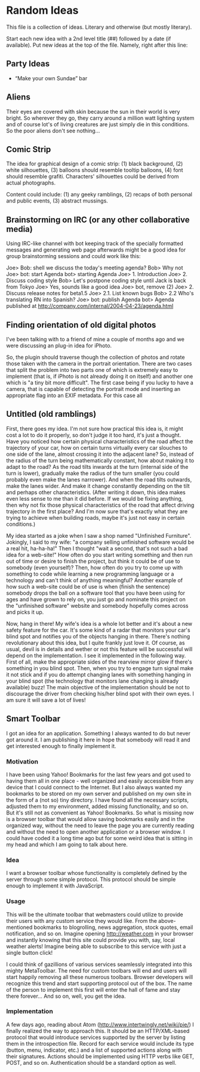 # Random Ideas
This file is a collection of ideas. Literary and otherwise (but mostly literary).

Start each new idea with a 2nd level title (##) followed by a date (if available). Put new ideas at the top of the file. Namely, right after this line:


## Party Ideas

- “Make your own Sundae” bar


## Aliens

Their eyes are covered with skin because the sun in their world is very bright. So wherever they go, they carry around a million watt lighting system and of course lot's of living creatures are just simply die in this conditions. So the poor aliens don't see nothing...	


## Comic Strip

The idea for graphical design of a comic strip: (1) black background, (2) white silhouettes, (3) balloons should resemble tooltip balloons, (4) font should resemble grafiti. Characters' silhouettes could be derived from actual photographs.

Content could include: (1) any geeky ramblings, (2) recaps of both personal and public events, (3) abstract mussings.


## Brainstorming on IRC (or any other collaborative media)

Using IRC-like channel with bot keeping track of the specially formatted messages and generating web page afterwards might be a good idea for group brainstorming sessions and could work like this:

Joe> Bob: shell we discuss the today's meeting agenda?
Bob> Why not
Joe> bot: start Agenda
bot> starting Agenda
Joe> 1. Introduction
Joe> 2. Discuss coding style
Bob> Let's postpone coding style until Jack is back from Tokyo
Joe> Yes, sounds like a good idea
Joe> bot, remove (2)
Joe> 2. Discuss release notes for beta1.5
Joe> 2.1. List known bugs
Bob> 2.2 Who's translating RN into Spanish?
Joe> bot: publish Agenda
bot> Agenda published at http://company.com/internal/2004-04-23/agenda.html


## Finding orientation of old digital photos

I've been talking with to a friend of mine a couple of months ago and we were discussing an plug-in idea for iPhoto.

So, the plugin should traverse though the collection of photos and rotate those taken with the camera in the portrait orientation. There are two cases that split the problem into two parts one of which is extremely easy to implement (that is, if iPhoto is not already doing it on itself) and another one which is "a tiny bit more difficult". The first case being if you lucky to have a camera, that is capable of detecting the portrait mode and inserting an appropriate flag into an EXIF metadata. For this case all


## Untitled (old ramblings)

First, there goes my idea. I'm not sure how practical this idea is, it might cost a lot to do it properly, so don't judge it too hard, it's just a thought. Have you noticed how certain physical characteristics of the road affect the trajectory of your car, how on certain turns virtually every car slouches to one side of the lane, almost crossing it into the adjacent lane? So, instead of the radius of the turn being mathematically constant, how about making it to adapt to the road? As the road tilts inwards at the turn (internal side of the turn is lower), gradually make the radius of the turn smaller (you could probably even make the lanes narrower). And when the road tilts outwards, make the lanes wider. And make it change constantly depending on the tilt and perhaps other characteristics. (After writing it down, this idea makes even less sense to me than it did before. If we would be fixing anything, then why not fix those physical characteristics of the road that affect driving trajectory in the first place? And I'm now sure that's exactly what they are trying to achieve when building roads, maybe it's just not easy in certain conditions.)

My idea started as a joke when I saw a shop named "Unfinished Furniture". Jokingly, I said to my wife: "a company selling unfinished software would be a real hit, ha-ha-ha!" Then I thought "wait a second, that's not such a bad idea for a web-site!" How often do you start writing something and then run out of time or desire to finish the project, but think it could be of use to somebody (even yourself)? Then, how often do you try to come up with something to code while learning a new programming language or a technology and can't think of anything meaningful? Another example of how such a web-site could be of use is when (finish the sentence) somebody drops the ball on a software tool that you have been using for ages and have grown to rely on, you just go and nominate this project on the "unfinished software" website and somebody hopefully comes across and picks it up.

Now, hang in there! My wife's idea is a whole lot better and it's about a new safety feature for the car. It's some kind of a radar that monitors your car's blind spot and notifies you of the objects hanging in there. There's nothing revolutionary about this idea, but I quite frankly just love it. Of course, as usual, devil is in details and wether or not this feature will be successful will depend on the implementation. I see it implemented in the following way. First of all, make the appropriate sides of the rearview mirror glow if there's something in you blind spot. Then, when you try to engage turn signal make it not stick and if you do attempt changing lanes with something hanging in your blind spot (the technology that monitors lane changing is already available) buzz! The main objective of the implementation should be not to discourage the driver from checking his/her blind spot with their own eyes. I am sure it will save a lot of lives!


## Smart Toolbar

I got an idea for an application. Something I always wanted to do but never got around it. I am publishing it here in hope that somebody will read it and get interested enough to finally implement it.

### Motivation
I have been using Yahoo! Bookmarks for the last few years and got used to having them all in one place - well organized and easily accessible from any device that I could connect to the Internet. But I also always wanted my bookmarks to be stored on my own server and published on my own site in the form of a (not so) tiny directory. I have found all the necessary scripts, adjusted them to my environment, added missing functionality, and so on. But it's still not as convenient as Yahoo! Bookmarks. So what is missing now is a browser toolbar that would allow saving bookmarks easily and in the organized way, without the need to leave the page you are currently reading and without the need to open another application or a browser window. I could have coded it a long time ago but for some weird idea that is sitting in my head and which I am going to talk about here.

### Idea
I want a browser toolbar whose functionality is completely defined by the server through some simple protocol. This protocol should be simple enough to implement it with JavaScript.

### Usage
This will be the ultimate toolbar that webmasters could utilize to provide their users with any custom service they would like. From the above-mentioned bookmarks to blogrolling, news aggregation, stock quotes, email notification, and so on. Imagine opening http://weather.com in your browser and instantly knowing that this site could provide you with, say, local weather alerts! Imagine being able to subscribe to this service with just a single button click!

I could think of gazillions of various services seamlessly integrated into this mighty MetaToolbar. The need for custom toolbars will end and users will start happily removing all these numerous toolbars. Browser developers will recognize this trend and start supporting protocol out of the box. The name of the person to implement this first will enter the hall of fame and stay there forever... And so on, well, you get the idea.

### Implementation
A few days ago, reading about Atom (http://www.intertwingly.net/wiki/pie/) I finally realized the way to approach this. It should be an HTTP/XML-based protocol that would introduce services supported by the server by listing them in the introspection file. Record for each service would include its type (button, menu, indicator, etc.) and a list of supported actions along with their signatures. Actions should be implemented using HTTP verbs like GET, POST, and so on. Authentication should be a standard option as well.

